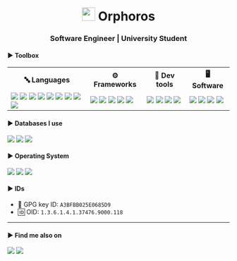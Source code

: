<h1 align="center"><img src="https://avatars.githubusercontent.com/u/64602077?v=4" width="30px"> Orphoros</h1>
<h3 align="center">Software Engineer | University Student</h3>
</p>

<h4> ▶️ Toolbox </h4>
<table>
  <tr>
    <th>🔤 Languages</th>
    <th>⚙️ Frameworks</th>
    <th>🔨 Dev tools</th>
    <th>🖥️ Software</th>
  </tr>
  <tr>
    <td>
      <img src="https://img.shields.io/badge/java-%23ED8B00.svg?style=for-the-badge&logo=java&logoColor=white">
      <img src="https://img.shields.io/badge/javascript-%23323330.svg?style=for-the-badge&logo=javascript&logoColor=%23F7DF1E">
      <img src="https://img.shields.io/badge/c++-%2300599C.svg?style=for-the-badge&logo=c%2B%2B&logoColor=white">
      <img src="https://img.shields.io/badge/html5-%23E34F26.svg?style=for-the-badge&logo=html5&logoColor=white">
      <img src="https://img.shields.io/badge/css3-%231572B6.svg?style=for-the-badge&logo=css3&logoColor=white">
      <img src="https://img.shields.io/badge/typescript-%23007ACC.svg?style=for-the-badge&logo=typescript&logoColor=white">
      <img src="https://img.shields.io/badge/go-%2300ADD8.svg?style=for-the-badge&logo=go&logoColor=white">
      <img src="https://img.shields.io/badge/rust-%23000000.svg?style=for-the-badge&logo=rust&logoColor=white">
      <img src="https://img.shields.io/badge/dart-%230175C2.svg?style=for-the-badge&logo=dart&logoColor=white">
    </td>
    <td>
      <img src="https://img.shields.io/badge/svelte-%23f1413d.svg?style=for-the-badge&logo=svelte&logoColor=white">
      <img src="https://img.shields.io/badge/tailwindcss-%2338B2AC.svg?style=for-the-badge&logo=tailwind-css&logoColor=white">
      <img src="https://img.shields.io/badge/react-%2320232a.svg?style=for-the-badge&logo=react&logoColor=%2361DAFB">
      <img src="https://img.shields.io/badge/vuejs-%2335495e.svg?style=for-the-badge&logo=vuedotjs&logoColor=%234FC08D">
      <img src="https://img.shields.io/badge/angular-%23DD0031.svg?style=for-the-badge&logo=angular&logoColor=white">
    </td>
    <td>
      <img src="https://img.shields.io/badge/Gradle-02303A.svg?style=for-the-badge&logo=Gradle&logoColor=white">
      <img src="https://img.shields.io/badge/Apache%20Maven-C71A36?style=for-the-badge&logo=Apache%20Maven&logoColor=white">
      <img src="https://img.shields.io/badge/CMake-%23008FBA.svg?style=for-the-badge&logo=cmake&logoColor=white">
      <img src="https://img.shields.io/badge/docker-%230db7ed.svg?style=for-the-badge&logo=docker&logoColor=white">
    </td>
    <td>
      <img src="https://img.shields.io/badge/Visual%20Studio%20Code-0078d7.svg?style=for-the-badge&logo=visual-studio-code&logoColor=white">
      <img src="https://img.shields.io/badge/IntelliJIDEA-000000.svg?style=for-the-badge&logo=intellij-idea&logoColor=white">
      <img src="https://img.shields.io/badge/CLion-black?style=for-the-badge&logo=clion&logoColor=white">
      <img src="https://img.shields.io/badge/Postman-FF6C37?style=for-the-badge&logo=postman&logoColor=white">
    </td>
  </tr>
</table> 

<h4> ▶️ Databases I use </h4>
<span>
  <img src="https://img.shields.io/badge/MongoDB-%234ea94b.svg?style=for-the-badge&logo=mongodb&logoColor=white">
  <img src="https://img.shields.io/badge/postgres-%23316192.svg?style=for-the-badge&logo=postgresql&logoColor=white">
  <img src="https://img.shields.io/badge/mysql-%2300f.svg?style=for-the-badge&logo=mysql&logoColor=white">
</span>

<h4> ▶️ Operating System </h4>
<span>
  <img src="https://img.shields.io/badge/Linux-FCC624?style=for-the-badge&logo=linux&logoColor=black">
  <img src="https://img.shields.io/badge/Windows-0078D6?style=for-the-badge&logo=windows&logoColor=white">
  <img src="https://img.shields.io/badge/MacOS-444444?style=for-the-badge&logo=apple&logoColor=white">
</span>


<h4> ▶️ IDs </h4>

- 🔑 GPG key ID: `A3BFBB025E0685D9`
- 🆔 OID: `1.3.6.1.4.1.37476.9000.118`

---

<h4> ▶️ Find me also on </h4>

<span>
  <a target="_blank" href="https://twitter.com/orphoros"><img src="https://img.shields.io/badge/Twitter-%231DA1F2.svg?style=for-the-badge&logo=Twitter&logoColor=white"></a>
  <a target="_blank" href="https://gitlab.com/Orphoros"><img src="https://img.shields.io/badge/gitlab-%23181717.svg?style=for-the-badge&logo=gitlab&logoColor=white"></a>
</span>
